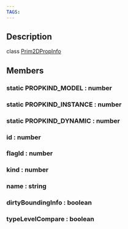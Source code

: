 ```yaml
---
TAGS:
---
```

## Description

class [Prim2DPropInfo](/classes/2.4/Prim2DPropInfo)



## Members

### static PROPKIND_MODEL : number



### static PROPKIND_INSTANCE : number



### static PROPKIND_DYNAMIC : number



### id : number



### flagId : number



### kind : number



### name : string



### dirtyBoundingInfo : boolean



### typeLevelCompare : boolean



